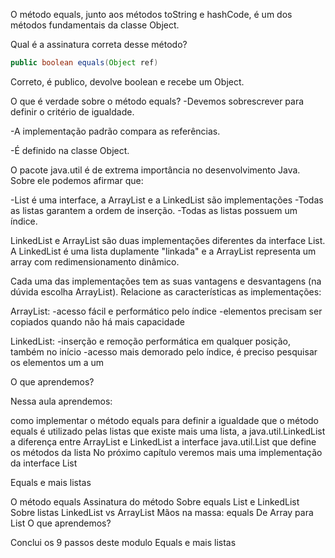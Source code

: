 O método equals, junto aos métodos toString e hashCode, é um dos métodos fundamentais da classe Object.

Qual é a assinatura correta desse método?

```java
public boolean equals(Object ref)
```
Correto, é publico, devolve boolean e recebe um Object.

O que é verdade sobre o método equals?
-Devemos sobrescrever para definir o critério de igualdade.

-A implementação padrão compara as referências.

-É definido na classe Object.

O pacote java.util é de extrema importância no desenvolvimento Java. Sobre ele podemos afirmar que:

-List é uma interface, a ArrayList e a LinkedList são implementações
-Todas as listas garantem a ordem de inserção.
-Todas as listas possuem um índice.

LinkedList e ArrayList são duas implementações diferentes da interface List. A LinkedList é uma lista duplamente "linkada" e a ArrayList representa um array com redimensionamento dinâmico.

Cada uma das implementações tem as suas vantagens e desvantagens (na dúvida escolha ArrayList). Relacione as características as implementações:

ArrayList: 
-acesso fácil e performático pelo índice
-elementos precisam ser copiados quando não há mais capacidade

LinkedList: 
-inserção e remoção performática em qualquer posição, também no início
-acesso mais demorado pelo índice, é preciso pesquisar os elementos um a um


O que aprendemos?

Nessa aula aprendemos:

como implementar o método equals para definir a igualdade
que o método equals é utilizado pelas listas
que existe mais uma lista, a java.util.LinkedList
a diferença entre ArrayList e LinkedList
a interface java.util.List que define os métodos da lista
No próximo capítulo veremos mais uma implementação da interface List

Equals e mais listas

O método equals
Assinatura do método
Sobre equals
List e LinkedList
Sobre listas
LinkedList vs ArrayList
Mãos na massa: equals
De Array para List
O que aprendemos?

Conclui os 9 passos deste modulo Equals e mais listas